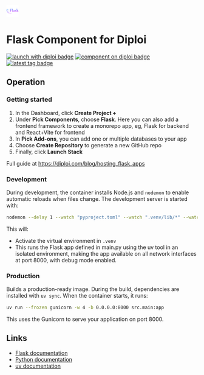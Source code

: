 <img alt="icon" src=".diploi/icon.svg" width="32">

# Flask Component for Diploi

[![launch with diploi badge](https://diploi.com/launch.svg)](https://diploi.com/component/flask)
[![component on diploi badge](https://diploi.com/component.svg)](https://diploi.com/component/flask)
[![latest tag badge](https://badgen.net/github/tag/diploi/component-flask)](https://diploi.com/component/flask)

## Operation

### Getting started

1. In the Dashboard, click **Create Project +**
2. Under **Pick Components**, choose **Flask**. Here you can also add a frontend framework to create a monorepo app, eg, Flask for backend and React+Vite for frontend
3. In **Pick Add-ons**, you can add one or multiple databases to your app
4. Choose **Create Repository** to generate a new GitHub repo
5. Finally, click **Launch Stack**

Full guide at https://diploi.com/blog/hosting_flask_apps

### Development

During development, the container installs Node.js and `nodemon` to enable automatic reloads when files change. The development server is started with:

```sh
nodemon --delay 1 --watch "pyproject.toml" --watch ".venv/lib/*" --watch ".venv/lib64/*" --watch "src"  --ext "py" --exec "uv run --isolated flask --app src/main.py run --host=0.0.0.0 --port=8000 --no-reload --debug"
```

This will:
- Activate the virtual environment in `.venv`
- This runs the Flask app defined in main.py using the uv tool in an isolated environment, making the app available on all network interfaces at port 8000, with debug mode enabled.

### Production

Builds a production-ready image. During the build, dependencies are installed with `uv sync`. When the container starts, it runs:

```sh
uv run --frozen gunicorn -w 4 -b 0.0.0.0:8000 src.main:app
```

This uses the Gunicorn to serve your application on port 8000.


## Links

- [Flask documentation](https://flask.palletsprojects.com/en/stable/)
- [Python documentation](https://docs.python.org/)
- [uv documentation](https://docs.astral.sh/uv/)
